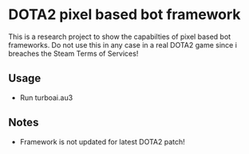 # DOTA2 pixel based bot framework

This is a research project to show the capabilties of pixel based bot frameworks.
Do not use this in any case in a real DOTA2 game since i breaches the
Steam Terms of Services!

## Usage

- Run turboai.au3

## Notes

- Framework is not updated for latest DOTA2 patch!
